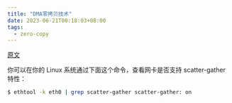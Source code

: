 ```yaml
---
title: "DMA零拷贝技术"
date: 2023-06-21T00:18:03+08:00
tags:
  - zero-copy
---
```


[原文](https://zhuanlan.zhihu.com/p/377237946)

你可以在你的 Linux 系统通过下面这个命令，查看网卡是否支持 scatter-gather 特性：
```bash
$ ethtool -k eth0 | grep scatter-gather scatter-gather: on
```